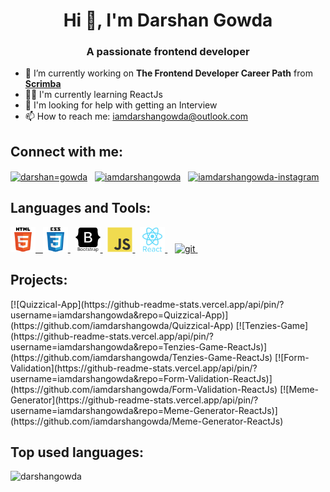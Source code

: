 <h1 align="center">Hi 👋, I'm Darshan Gowda</h1>
<h3 align="center">A passionate frontend developer</h3>

- 🌱 I’m currently working on **The Frontend Developer Career Path** from <a href="https://scrimba.com/allcourses">**Scrimba**</a>
- 🐱‍🏍 I'm currently learning ReactJs
- 🤞  I'm looking for help with getting an Interview
- 📫 How to reach me: <a href="mailto: iamdarshangowda@outlook.com">iamdarshangowda@outlook.com</a>

<h2 align="left">Connect with me:</h2>
<p align="left">
  <a href="https://www.linkedin.com/feed/?trk=joogle" target="blank"><img align="center" src="https://raw.githubusercontent.com/rahuldkjain/github-profile-readme-generator/master/src/images/icons/Social/linked-in-alt.svg" alt="darshan=gowda" height="30" width="40" /></a> &nbsp;
  <a href="https://twitter.com/iamdarshangowda" target="blank"><img align="center" src="https://raw.githubusercontent.com/rahuldkjain/github-profile-readme-generator/master/src/images/icons/Social/twitter.svg" alt="iamdarshangowda" height="30" width="40" /></a> &nbsp; 
  <a href="https://www.instagram.com/iamdarshangowda/" target="blank"><img align="center" src="https://raw.githubusercontent.com/rahuldkjain/github-profile-readme-generator/master/src/images/icons/Social/instagram.svg" alt="iamdarshangowda-instagram" height="30" width="40" /></a> &nbsp;
</p>

<h2 align="left">Languages and Tools:</h2>
<p align="left"> 
      <a href="https://www.w3.org/html/" target="_blank"> <img src="https://raw.githubusercontent.com/devicons/devicon/master/icons/html5/html5-original-wordmark.svg" alt="html5"  width="40" height="40"/> &nbsp;
      <a href="https://www.w3schools.com/css/" target="_blank"> <img src="https://raw.githubusercontent.com/devicons/devicon/master/icons/css3/css3-original-wordmark.svg" alt="css3" width="40" height="40"/> </a> &nbsp;  
      <a href="https://getbootstrap.com" target="_blank"> <img src="https://raw.githubusercontent.com/devicons/devicon/master/icons/bootstrap/bootstrap-plain-wordmark.svg"     alt="bootstrap" width="40" height="40"/> </a> &nbsp;
      </a> <a href="https://developer.mozilla.org/en-US/docs/Web/JavaScript" target="_blank"> <img src="https://raw.githubusercontent.com/devicons/devicon/master/icons/javascript/javascript-original.svg" alt="javascript" width="40" height="40"/> </a> &nbsp;  
      <a href="https://reactjs.org/" target="_blank"> <img src="https://raw.githubusercontent.com/devicons/devicon/master/icons/react/react-original-wordmark.svg" alt="react" width="40" height="40"/> </a> &nbsp;&nbsp;
      <a href="https://git-scm.com/" target="_blank"> <img src="https://www.vectorlogo.zone/logos/git-scm/git-scm-icon.svg" alt="git" width="40" height="40"/> </a> &nbsp; 
</p>

<h2 align="left">Projects:</h2>
[![Quizzical-App](https://github-readme-stats.vercel.app/api/pin/?username=iamdarshangowda&repo=Quizzical-App)](https://github.com/iamdarshangowda/Quizzical-App)
[![Tenzies-Game](https://github-readme-stats.vercel.app/api/pin/?username=iamdarshangowda&repo=Tenzies-Game-ReactJs)](https://github.com/iamdarshangowda/Tenzies-Game-ReactJs)
[![Form-Validation](https://github-readme-stats.vercel.app/api/pin/?username=iamdarshangowda&repo=Form-Validation-ReactJs)](https://github.com/iamdarshangowda/Form-Validation-ReactJs)
[![Meme-Generator](https://github-readme-stats.vercel.app/api/pin/?username=iamdarshangowda&repo=Meme-Generator-ReactJs)](https://github.com/iamdarshangowda/Meme-Generator-ReactJs)

<h2 align="left">Top used languages:</h2>
<img align="left" src="https://github-readme-stats.vercel.app/api/top-langs?username=iamdarshangowda&show_icons=true&locale=en&layout=compact" alt="darshangowda" />
